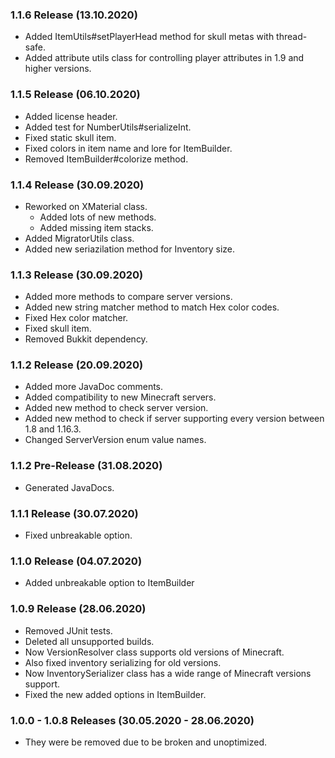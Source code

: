 ### 1.1.6 Release (13.10.2020)
* Added ItemUtils#setPlayerHead method for skull metas with thread-safe.
* Added attribute utils class for controlling player attributes in 1.9 and higher versions.

### 1.1.5 Release (06.10.2020)
* Added license header.
* Added test for NumberUtils#serializeInt.
* Fixed static skull item.
* Fixed colors in item name and lore for ItemBuilder.
* Removed ItemBuilder#colorize method.

### 1.1.4 Release (30.09.2020)
* Reworked on XMaterial class.
  * Added lots of new methods.
  * Added missing item stacks.
* Added MigratorUtils class.
* Added new seriazilation method for Inventory size.

### 1.1.3 Release (30.09.2020)
* Added more methods to compare server versions.
* Added new string matcher method to match Hex color codes.
* Fixed Hex color matcher.
* Fixed skull item.
* Removed Bukkit dependency.

### 1.1.2 Release (20.09.2020)
* Added more JavaDoc comments.
* Added compatibility to new Minecraft servers.
* Added new method to check server version.
* Added new method to check if server supporting every version between 1.8 and 1.16.3.
* Changed ServerVersion enum value names.

### 1.1.2 Pre-Release (31.08.2020)
* Generated JavaDocs.

### 1.1.1 Release (30.07.2020)
* Fixed unbreakable option.

### 1.1.0 Release (04.07.2020)
* Added unbreakable option to ItemBuilder

### 1.0.9 Release (28.06.2020)
* Removed JUnit tests.
* Deleted all unsupported builds.
* Now VersionResolver class supports old versions of Minecraft.
* Also fixed inventory serializing for old versions.
* Now InventorySerializer class has a wide range of Minecraft versions support.
* Fixed the new added options in ItemBuilder.

### 1.0.0 - 1.0.8 Releases (30.05.2020 - 28.06.2020)
* They were be removed due to be broken and unoptimized.